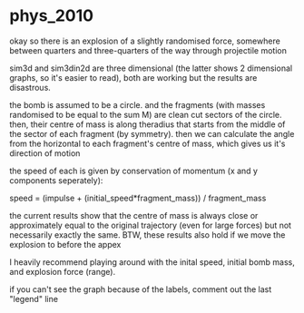# phys_2010

okay so there is an explosion of a slightly randomised force, somewhere between quarters and three-quarters of the way
through projectile motion

sim3d and sim3din2d are three dimensional (the latter shows 2 dimensional graphs, so it's easier to read), both are working but the results are disastrous.

the bomb is assumed to be a circle. and the fragments (with masses randomised to be equal to the sum M) are clean cut sectors of the circle. then, their centre of mass is along theradius that starts from the middle of the sector of each fragment (by symmetry). then we can calculate the angle from the horizontal to each fragment's centre of mass, which gives us it's direction of motion

the speed of each is given by conservation of momentum (x and y components seperately):

speed = (impulse + (initial_speed*fragment_mass)) / fragment_mass

the current results show that the centre of mass is always close or approximately equal to the original trajectory (even for
large forces) but not necessarily exactly the same.
BTW, these results also hold if we move the explosion to before the appex

I heavily recommend playing around with the inital speed, initial bomb mass, and explosion force (range).

if you can't see the graph because of the labels, comment out the last "legend" line

